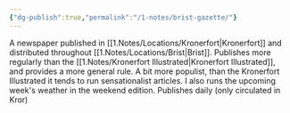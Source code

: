 ```yaml
---
{"dg-publish":true,"permalink":"/1-notes/brist-gazette/"}
---
```


A newspaper published in [[1.Notes/Locations/Kronerfort\|Kronerfort]] and distributed throughout [[1.Notes/Locations/Brist\|Brist]].
Publishes more regularly than the [[1.Notes/Kronerfort Illustrated\|Kronerfort Illustrated]], and provides a more general rule. A bit more populist, than the Kronerfort Illustrated it tends to run sensationalist articles. 
I also runs the upcoming week's weather in the weekend edition.
Publishes daily (only circulated in Kror)
